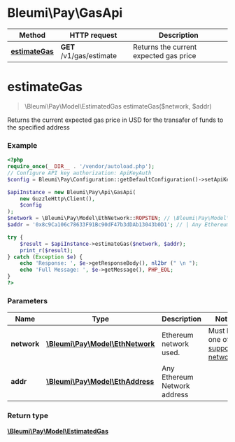 # Bleumi\Pay\GasApi


Method | HTTP request | Description
------------- | ------------- | -------------
[**estimateGas**](GasApi.md#estimateGas) | **GET** /v1/gas/estimate | Returns the current expected gas price

# **estimateGas**
> \Bleumi\Pay\Model\EstimatedGas estimateGas($network, $addr)

Returns the current expected gas price in USD for the transafer of funds to the specified address 

### Example
```php
<?php
require_once(__DIR__ . '/vendor/autoload.php');
// Configure API key authorization: ApiKeyAuth
$config = Bleumi\Pay\Configuration::getDefaultConfiguration()->setApiKey('x-api-key', '<Your API Key>'); // Replace <Your API Key> with your actual API key

$apiInstance = new Bleumi\Pay\Api\GasApi(
    new GuzzleHttp\Client(),
    $config
);
$network = \Bleumi\Pay\Model\EthNetwork::ROPSTEN; // \Bleumi\Pay\Model\EthNetwork | 
$addr = '0x8c9Ca106c78633F91Bc90dF47b3dDAb13043b0D1'; // | Any Ethereum Address

try {
    $result = $apiInstance->estimateGas($network, $addr);
    print_r($result);
} catch (Exception $e) {
    echo 'Response: ', $e->getResponseBody(), nl2br (" \n ");
    echo 'Full Message: ', $e->getMessage(), PHP_EOL;
}
?>
```

### Parameters

Name | Type | Description  | Notes
------------- | ------------- | ------------- | -------------
 **network** | [**\Bleumi\Pay\Model\EthNetwork**](../Model/EthNetwork.md)| Ethereum network used. | Must be one of the [supported networks](Ethereum.md#Supported-Ethereum-Networks).
 **addr** | [**\Bleumi\Pay\Model\EthAddress**](../Model/EthAddress.md)| Any Ethereum Network address |

### Return type

[**\Bleumi\Pay\Model\EstimatedGas**](../Model/EstimatedGas.md)

